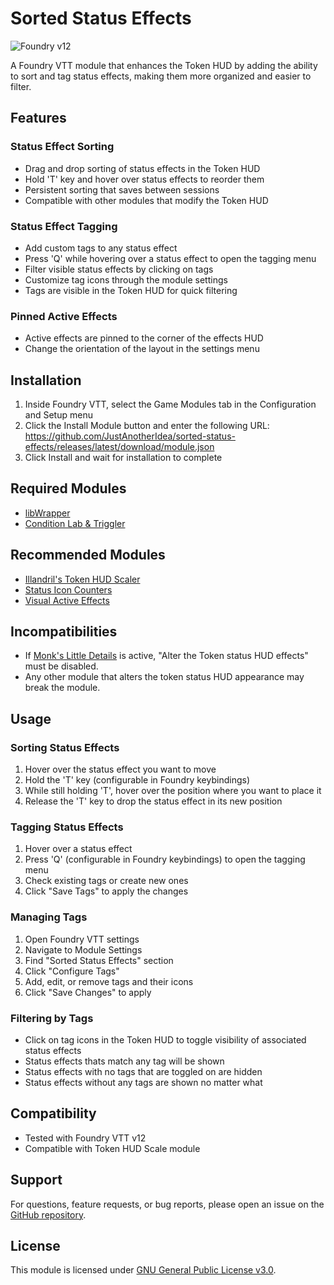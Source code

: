 # Sorted Status Effects

![Foundry v12](https://img.shields.io/badge/foundry-v12-green)

A Foundry VTT module that enhances the Token HUD by adding the ability to sort and tag status effects, making them more organized and easier to filter.

## Features

### Status Effect Sorting
- Drag and drop sorting of status effects in the Token HUD
- Hold 'T' key and hover over status effects to reorder them
- Persistent sorting that saves between sessions
- Compatible with other modules that modify the Token HUD

### Status Effect Tagging
- Add custom tags to any status effect
- Press 'Q' while hovering over a status effect to open the tagging menu
- Filter visible status effects by clicking on tags
- Customize tag icons through the module settings
- Tags are visible in the Token HUD for quick filtering

### Pinned Active Effects
- Active effects are pinned to the corner of the effects HUD
- Change the orientation of the layout in the settings menu

## Installation

1. Inside Foundry VTT, select the Game Modules tab in the Configuration and Setup menu
2. Click the Install Module button and enter the following URL: https://github.com/JustAnotherIdea/sorted-status-effects/releases/latest/download/module.json
3. Click Install and wait for installation to complete

## Required Modules
- [libWrapper](https://foundryvtt.com/packages/lib-wrapper)
- [Condition Lab & Triggler](https://foundryvtt.com/packages/condition-lab-triggler)

## Recommended Modules
- [Illandril's Token HUD Scaler](https://foundryvtt.com/packages/illandril-token-hud-scale)
- [Status Icon Counters](https://foundryvtt.com/packages/statuscounter)
- [Visual Active Effects](https://foundryvtt.com/packages/visual-active-effects)

## Incompatibilities
- If [Monk's Little Details](https://foundryvtt.com/packages/monks-little-details) is active, "Alter the Token status HUD effects" must be disabled.
- Any other module that alters the token status HUD appearance may break the module.

## Usage

### Sorting Status Effects
1. Hover over the status effect you want to move
2. Hold the 'T' key (configurable in Foundry keybindings)
3. While still holding 'T', hover over the position where you want to place it
4. Release the 'T' key to drop the status effect in its new position

### Tagging Status Effects
1. Hover over a status effect
2. Press 'Q' (configurable in Foundry keybindings) to open the tagging menu
3. Check existing tags or create new ones
4. Click "Save Tags" to apply the changes

### Managing Tags
1. Open Foundry VTT settings
2. Navigate to Module Settings
3. Find "Sorted Status Effects" section
4. Click "Configure Tags"
5. Add, edit, or remove tags and their icons
6. Click "Save Changes" to apply

### Filtering by Tags
- Click on tag icons in the Token HUD to toggle visibility of associated status effects
- Status effects thats match any tag will be shown
- Status effects with no tags that are toggled on are hidden
- Status effects without any tags are shown no matter what

## Compatibility
- Tested with Foundry VTT v12
- Compatible with Token HUD Scale module

## Support

For questions, feature requests, or bug reports, please open an issue on the [GitHub repository](https://github.com/JustAnotherIdea/sorted-status-effects).

## License

This module is licensed under [GNU General Public License v3.0](https://github.com/JustAnotherIdea/sorted-status-effects/blob/main/LICENSE).
